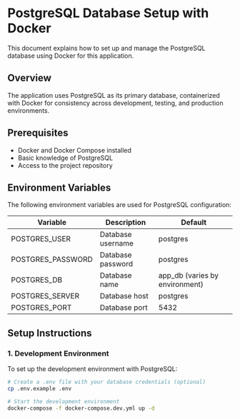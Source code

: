 # PostgreSQL Database Setup with Docker

This document explains how to set up and manage the PostgreSQL database using Docker for this application.

## Overview

The application uses PostgreSQL as its primary database, containerized with Docker for consistency across development, testing, and production environments.

## Prerequisites

- Docker and Docker Compose installed
- Basic knowledge of PostgreSQL
- Access to the project repository

## Environment Variables

The following environment variables are used for PostgreSQL configuration:

| Variable | Description | Default |
|----------|-------------|---------|
| POSTGRES_USER | Database username | postgres |
| POSTGRES_PASSWORD | Database password | postgres |
| POSTGRES_DB | Database name | app_db (varies by environment) |
| POSTGRES_SERVER | Database host | postgres |
| POSTGRES_PORT | Database port | 5432 |

## Setup Instructions

### 1. Development Environment

To set up the development environment with PostgreSQL:

```bash
# Create a .env file with your database credentials (optional)
cp .env.example .env

# Start the development environment
docker-compose -f docker-compose.dev.yml up -d
